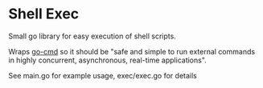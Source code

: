 # Shell Exec

Small go library for easy execution of shell scripts.

Wraps [go-cmd](https://github.com/go-cmd/cmd) so it should be "safe and simple to run external commands in highly concurrent, asynchronous, real-time applications".


See main.go for example usage, exec/exec.go for details
